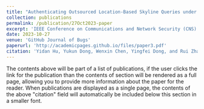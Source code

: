 ```yaml
---
title: "Authenticating Outsourced Location-Based Skyline Queries under Shortest Path Distance"
collection: publications
permalink: /publication/27Oct2023-paper
excerpt: 'IEEE Conference on Communications and Network Security (CNS).'
date: 2023-10-27
venue: 'GitHub Journal of Bugs'
paperurl: 'http://academicpages.github.io/files/paper3.pdf'
citation: 'Yidan Hu, Yukun Dong, Wenxin Chen, Yingfei Dong, and Rui Zhang. (2023).Orlando, FL, USA, Oct. 2023. (Best Paper Award).'
---
```


The contents above will be part of a list of publications, if the user clicks the link for the publication than the contents of section will be rendered as a full page, allowing you to provide more information about the paper for the reader. When publications are displayed as a single page, the contents of the above "citation" field will automatically be included below this section in a smaller font.
